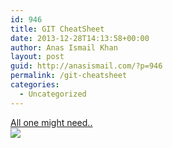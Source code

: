 ```yaml
---
id: 946
title: GIT CheatSheet
date: 2013-12-28T14:13:58+00:00
author: Anas Ismail Khan
layout: post
guid: http://anasismail.com/?p=946
permalink: /git-cheatsheet
categories:
  - Uncategorized
---
```

[All one might need..](http://ndpsoftware.com/git-cheatsheet.html)  
![](http://osteele.com/images/2008/git-transport.png)